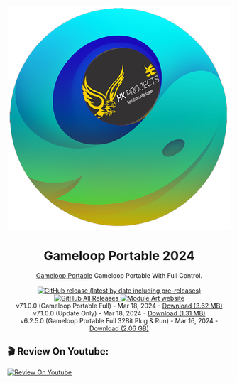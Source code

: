 <p align="center">
  <img src="/gameloop_hk4tech.png">
</p>
<h1 align="center">Gameloop Portable 2024</h1>

<p align="center">
  <a href="https://hk4tech.com/g-tut/gameloopportable">Gameloop Portable</a> Gameloop Portable With Full Control.
  <br><br>
  <a href="https://github.com/AhmedNasserHK/GameloopPortableUpdater/releases">
    <img alt="GitHub release (latest by date including pre-releases)" src="https://img.shields.io/github/v/release/AhmedNasserHK/GameloopPortableUpdater?include_prereleases">
    <img alt="GitHub All Releases" src="https://img.shields.io/github/downloads/AhmedNasserHK/GameloopPortableUpdater/total">
  </a>
  <a href="https://hk4tech.com">
    <img alt="Module Art website" src="https://img.shields.io/badge/www-HKProjects-%2300BCD4">
  </a>
  <a href="https://hk4tech.com/home/GameloopPortableUpdater">
  </a>
  <br>
  v7.1.0.0 (Gameloop Portable Full) - Mar 18, 2024 - <a href="https://github.com/AhmedNasserHK/GameloopPortableUpdater/releases/download/7.1.0.0/Gameloop.Portable.FULL.v7.1.0.0.7z">Download (3.62 MB)</a>
   <br>
  v7.1.0.0 (Update Only) - Mar 18, 2024 - <a href="https://github.com/AhmedNasserHK/GameloopPortableUpdater/releases/download/7.1.5.0/Gameloop.Portable.Update.Only.v7.1.0.0.7z">Download (1.31 MB)</a>
  <br>
  v6.2.5.0 (Gameloop Portable Full 32Bit Plug & Run) - Mar 16, 2024 - <a href="https://github.com/AhmedNasserHK/GameloopPortableUpdater/releases/download/6.2.5.0/Gameloop.Portable.32Bit.Plug.Run.v6.2.5.0.url">Download (2.06 GB)</a>
  <br>


## 🎬 Review On Youtube:

 [![Review On Youtube](https://img.youtube.com/vi/l7LpX1nnbJQ/0.jpg)](https://youtu.be/l7LpX1nnbJQ "Review On Youtube")

</p>


